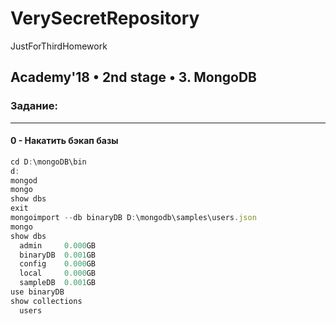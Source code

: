 # VerySecretRepository
JustForThirdHomework

## Academy'18 • 2nd stage • 3. MongoDB
### Задание:
---
#### 0 - Накатить бэкап базы
```javascript
cd D:\mongoDB\bin
d:
mongod
mongo
show dbs
exit
mongoimport --db binaryDB D:\mongodb\samples\users.json
mongo
show dbs
  admin     0.000GB
  binaryDB  0.001GB
  config    0.000GB
  local     0.000GB
  sampleDB  0.001GB
use binaryDB
show collections
  users

```

